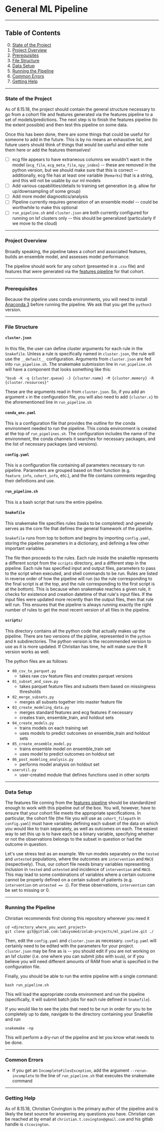 # General ML Pipeline

<hr>

## Table of Contents
0. [State of the Project](#State_of_the_Project)
1. [Project Overview](#Project_Overview)
2. [Prerequisites](#Prerequisites)
3. [File Structure](#Directory_Structure)
4. [Data Setup](#Data_Setup)
5. [Running the Pipeline](#Running_the_Pipeline)
6. [Common Errors](#Common_Errors)
7. [Getting Help](#Getting_Help)

<hr>

### State of the Project <a name='State_of_the_Project'></a>
As of 8.15.18, the project should contain the general structure necessary to go from a cohort file and features generated via the features pipeline to a set of models/predictions. The next step is to finish the features pipeline (to the extent possible) and then test this pipeline on some data.

Once this has been done, there are some things that could be useful for someone to add in the future. This is by no means an exhaustive list, and future users should think of things that would be useful and either note them here or add the features themselves!

- [ ] ecg file appears to have extraneous columns we wouldn't want in the model (`ecg_file`, `ecg_meta_file`, `npy_index`) -- these are removed in the python version, but we should make sure that this is correct -- additionally, ecg file has at least one variable (`Remarks`) that is a string, and this will not be usable by our ml models
- [ ] Add various capabilities/details to training set generation (e.g. allow for up/downsampling of some group)
- [ ] Add more model diagnostics/analysis
- [ ] Pipeline currently requires generation of an ensemble model -- could be worthwhile to make this optional
- [ ] `run_pipeline.sh` and `cluster.json` are both currently configured for running on lsf clusters only -- this should be generalized (particularly if we move to the cloud)

<hr>

### Project Overview <a name='Project_Overview'></a>
Broadly speaking, the pipeline takes a cohort and associated features, builds an ensemble model, and assesses model performance.

The pipeline should work for any cohort (presented in a `.csv` file) and features that were generated via the [features pipeline](../standard_features) for that cohort.

<hr>

### Prerequisites <a name='Prerequisites'></a>
Because the pipeline uses conda environments, you will need to install [Anaconda 3](https://www.anaconda.com/download/#linux) before running the pipeline. We ask that you get the `python3` version.

<hr>

### File Structure <a name='File_Structure'></a>

#### `cluster.json`
In this file, the user can define cluster arguments for each rule in the `Snakefile`. Unless a rule is specifically named in `cluster.json`, the rule will use the `__default__` configuration.
Arguments from `cluster.json` are fed into `run_pipeline.sh`. The snakemake submission line in `run_pipeline.sh` will have a component that looks something like this:

```console
"bsub -K -q {cluster.queue} -J {cluster.name} -M {cluster.memory} -R {cluster.resources}"
```

These are the arguments read in from `cluster.json`. So, if you add an argument `x` in the configuration file, you will also need to add `{cluster.x}` to the aforementioned line in `run_pipeline.sh`

#### `conda_env.yaml`
This is a configuration file that provides the outline for the conda environment needed to run the pipeline. This conda environment is created at the top of `run_pipelines.sh`. The configuration includes the name of the environment, the conda channels it searches for necessary packages, and the list of necessary packages (and versions).

#### `config.yaml`
This is a configuration file containing all parameters necessary to run pipeline. Parameters are grouped based on their function (e.g. `feature_info`, `cohort_info`, etc.), and the file contains comments regarding their definitions and use.

#### `run_pipeline.sh`
This is a bash script that runs the entire pipeline.

#### `Snakefile`
This snakemake file specifies rules (tasks to be completed) and generally serves as the core file that defines the general framework of the pipeline.

`Snakefile` runs from top to bottom and begins by importing `config.yaml`, storing the pipeline parameters in a dictionary, and defining a few other important variables.

The file then proceeds to the rules. Each rule inside the snakefile represents a different script from the `scripts` directory, and a different step in the pipeline. Each rule has specified input and output files, parameters to pass to the script when executed, and shell commands to be run. Rules are listed in reverse order of how the pipeline will run (so the rule corresponding to the final script is at the top, and the rule corresponding to the first script is at the bottom). This is because when snakemake reaches a given rule, it checks for existence and creation datetime of that rule's input files. If the input files were updated more recently than the output files, then that rule will run. This ensures that the pipeline is always running exactly the right number of rules to get the most recent version of all files in the pipeline.

#### `scripts/`
This directory contains all the python code that actually makes up the pipeline. There are two versions of the pipline, represented in the `python` and `R` subdirectories. The python version is the recommended version to use as it is more updated. If Christian has time, he will make sure the R version works as well.

The python files are as follows:
- `00_csv_to_parquet.py`
    - takes raw csv feature files and creates parquet versions
- `01_subset_and_save.py`
    - takes parquet feature files and subsets them based on missingness thresholds
- `02_merge_subsets.py`
    - merges all subsets together into master feature file
- `03_create_modeling_data.py`
    - merges standard features and ecg features if necessary
    - creates train, ensemble_train, and holdout sets
- `04_create_models.py`
    - trains models on each training set
    - uses models to predict outcomes on ensemble_train and holdout sets
- `05_create_ensemble_model.py`
    - trains ensemble model on ensemble_train set
    - uses model to predict outcomes on holdout set
- `06_post_modeling_analysis.py`
    - performs model analysis on holdout set
- `userutil.py`
    - user-created module that defines functions used in other scripts

<hr>

### Data Setup <a name='Data_Setup'></a>
The features file coming from the [features pipeline](../standard_features) should be standardized enough to work with this pipeline out of the box. You will, however, have to ensure that your cohort file meets the appropriate specifications. In particular, the cohort file (the file you will use as `cohort_filepath` in `config.yaml`) must have variables defining each subset of the data on which you would like to train separately, as well as outcomes on each. The easiest way to set this up is to have each be a binary variable, specifying whether or not the observations belongs to the subset in question or had the outcome in question.

Let's use stress test as an example. We run models separately on the `tested` and `untested` populations, where the outcomes are `intervention` and `MACE` (respectively). Thus, our cohort file needs binary variables representing inclusion in `tested` and `untested` and incidence of `intervention` and `MACE`. This may lead to some combinations of variables where a certain outcome cannot be properly defined on a certain subset of patients (e.g. `intervention` on `untested == 1`). For these observations, `intervention` can be set to missing or 0.

<hr>

### Running the Pipeline <a name='Running_the_Pipeline'></a>
Christian recommends first cloning this repository wherever you need it

```console
cd <directory_where_you_want_project>
git clone git@gitlab.com:labsysmed/zolab-projects/ml_pipeline.git ./
```

Then, edit the `config.yaml` and `cluster.json` as necessary. `config.yaml` will certainly need to be edited with the parameters for your project. `cluster.json` may be fine as is -- you should edit if you are not working on an lsf cluster (i.e. one where you can submit jobs with `bsub`), or if you believe you will need different amounts of RAM from what is specified in the configuration file.

Finally, you should be able to run the entire pipeline with a single command:

```console
bash run_pipeline.sh
```

This will load the appropriate conda environment and run the pipeline (specifically, it will submit batch jobs for each rule defined in `Snakefile`).

If you would like to see the jobs that need to be run in order for you to be completely up to date, navigate to the directory containing your Snakefile and run

```console
snakemake -np
```

This will perform a dry-run of the pipeline and let you know what needs to be done. 

<hr>

### Common Errors <a name='Common_Errors'></a>
- If you get an `IncompleteFilesException`, add the argument `--rerun-incomplete` to the line of `run_pipeline.sh` that executes the snakemake command

<hr>

### Getting Help <a name='Getting_Help'></a>
As of 8.15.18, Christian Covington is the primary author of the pipeline and is likely the best source for answering any questions you have. Christian can be reached at by email at `christian.t.covington@gmail.com` and his gitlab handle is `ctcovington`.
